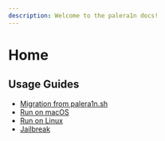 ```yaml
---
description: Welcome to the palera1n docs!
---
```


# Home

## Usage Guides

* [Migration from palera1n.sh](usage/migration-from-palera1n.sh.md)
* [Run on macOS](usage/run-on-macos.md)
* [Run on Linux](usage/run-on-linux.md)
* [Jailbreak](usage/jailbreak.md)
